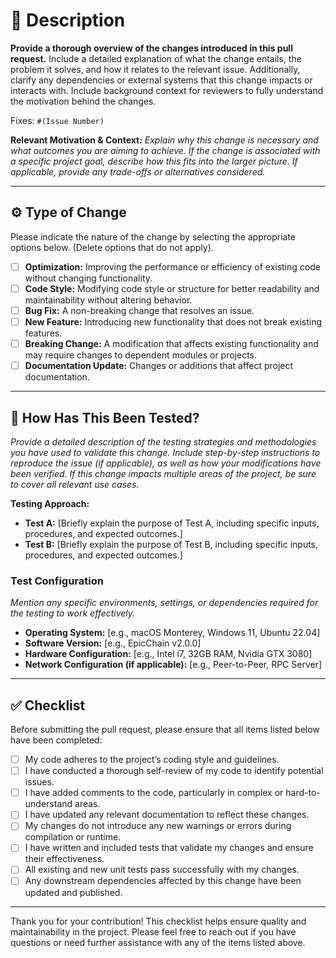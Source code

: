 # 📝 Description

**Provide a thorough overview of the changes introduced in this pull request.**
Include a detailed explanation of what the change entails, the problem it solves, and how it relates to the relevant issue. Additionally, clarify any dependencies or external systems that this change impacts or interacts with. Include background context for reviewers to fully understand the motivation behind the changes.

Fixes: `#(Issue Number)`
<!-- Example: Fixes #123 -->

**Relevant Motivation & Context:**
*Explain why this change is necessary and what outcomes you are aiming to achieve. If the change is associated with a specific project goal, describe how this fits into the larger picture. If applicable, provide any trade-offs or alternatives considered.*

---

## ⚙️ **Type of Change**
Please indicate the nature of the change by selecting the appropriate options below. (Delete options that do not apply).

- [ ] **Optimization:** Improving the performance or efficiency of existing code without changing functionality.
- [ ] **Code Style:** Modifying code style or structure for better readability and maintainability without altering behavior.
- [ ] **Bug Fix:** A non-breaking change that resolves an issue.
- [ ] **New Feature:** Introducing new functionality that does not break existing features.
- [ ] **Breaking Change:** A modification that affects existing functionality and may require changes to dependent modules or projects.
- [ ] **Documentation Update:** Changes or additions that affect project documentation.

---

## 🧪 **How Has This Been Tested?**
*Provide a detailed description of the testing strategies and methodologies you have used to validate this change. Include step-by-step instructions to reproduce the issue (if applicable), as well as how your modifications have been verified. If this change impacts multiple areas of the project, be sure to cover all relevant use cases.*

**Testing Approach:**

- **Test A:** [Briefly explain the purpose of Test A, including specific inputs, procedures, and expected outcomes.]
- **Test B:** [Briefly explain the purpose of Test B, including specific inputs, procedures, and expected outcomes.]

### **Test Configuration**
*Mention any specific environments, settings, or dependencies required for the testing to work effectively.*

- **Operating System:** [e.g., macOS Monterey, Windows 11, Ubuntu 22.04]
- **Software Version:** [e.g., EpicChain v2.0.0]
- **Hardware Configuration:** [e.g., Intel i7, 32GB RAM, Nvidia GTX 3080]
- **Network Configuration (if applicable):** [e.g., Peer-to-Peer, RPC Server]

---

## ✅ **Checklist**
Before submitting the pull request, please ensure that all items listed below have been completed:

- [ ] My code adheres to the project’s coding style and guidelines.
- [ ] I have conducted a thorough self-review of my code to identify potential issues.
- [ ] I have added comments to the code, particularly in complex or hard-to-understand areas.
- [ ] I have updated any relevant documentation to reflect these changes.
- [ ] My changes do not introduce any new warnings or errors during compilation or runtime.
- [ ] I have written and included tests that validate my changes and ensure their effectiveness.
- [ ] All existing and new unit tests pass successfully with my changes.
- [ ] Any downstream dependencies affected by this change have been updated and published.

---

Thank you for your contribution! This checklist helps ensure quality and maintainability in the project. Please feel free to reach out if you have questions or need further assistance with any of the items listed above.

